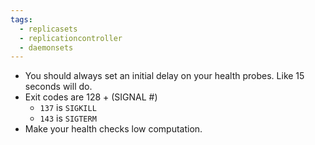 ```yaml
---
tags:
  - replicasets
  - replicationcontroller
  - daemonsets
---
```

- You should always set an initial delay on your health probes. Like 15 seconds will do.
- Exit codes are 128 + (SIGNAL #)
	- `137` is `SIGKILL`
	- `143` is `SIGTERM`
- Make your health checks low computation.